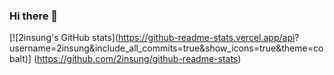 ### Hi there 👋

<!--
**2insung/2insung** is a ✨ _special_ ✨ repository because its `README.md` (this file) appears on your GitHub profile.

Here are some ideas to get you started:

- 🔭 I’m currently working on ...
- 🌱 I’m currently learning ...
- 👯 I’m looking to collaborate on ...
- 🤔 I’m looking for help with ...
- 💬 Ask me about ...
- 📫 How to reach me: ...
- 😄 Pronouns: ...
- ⚡ Fun fact: ...
-->

[![2insung's GitHub stats](https://github-readme-stats.vercel.app/api?
username=2insung&include_all_commits=true&show_icons=true&theme=cobalt)]
(https://github.com/2insung/github-readme-stats)
